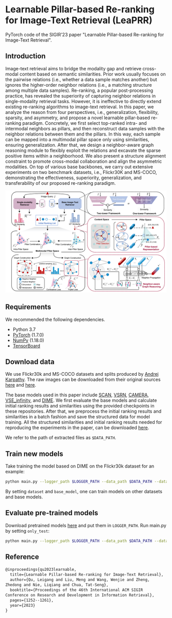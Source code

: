 # Learnable Pillar-based Re-ranking for Image-Text Retrieval (LeaPRR)

PyTorch code of the SIGIR'23 paper "Learnable Pillar-based Re-ranking for Image-Text Retrieval". 

## Introduction

Image-text retrieval aims to bridge the modality gap and retrieve cross-modal content based on semantic similarities. Prior work usually focuses on the pairwise relations (i.e., whether a data sample matches another) but ignores the higher-order neighbor relations (i.e., a matching structure among multiple data samples). Re-ranking, a popular post-processing practice, has revealed the superiority of capturing neighbor relations in single-modality retrieval tasks. However, it is ineffective to directly extend existing re-ranking algorithms to image-text retrieval. In this paper, we analyze the reason from four perspectives, i.e., generalization, flexibility, sparsity, and asymmetry, and propose a novel learnable pillar-based re-ranking
paradigm. Concretely, we first select top-ranked intra- and intermodal neighbors as pillars, and then reconstruct data samples with the neighbor relations between them and the pillars. In this way,
each sample can be mapped into a multimodal pillar space only using similarities, ensuring generalization. After that, we design a neighbor-aware graph reasoning module to flexibly exploit the relations
and excavate the sparse positive items within a neighborhood. We also present a structure alignment constraint to promote cross-modal collaboration and align the asymmetric modalities. On top of
various base backbones, we carry out extensive experiments on two benchmark datasets, i.e., Flickr30K and MS-COCO, demonstrating the effectiveness, superiority, generalization, and transferability of
our proposed re-ranking paradigm.

![model](/fig/model.png)

## Requirements 

We recommended the following dependencies.

- Python 3.7 
- [PyTorch](http://pytorch.org/) (1.7.0)
- [NumPy](http://www.numpy.org/) (1.18.0)
- [TensorBoard](https://github.com/TeamHG-Memex/tensorboard_logger)

## Download data

We use Flickr30k and MS-COCO datasets and splits produced by [Andrej Karpathy](http://cs.stanford.edu/people/karpathy/deepimagesent/). The raw images can be downloaded from their original sources [here](http://shannon.cs.illinois.edu/DenotationGraph/) and [here](http://mscoco.org/).

The base models used in this paper include [SCAN](https://github.com/kuanghuei/SCAN), [VSRN](https://github.com/KunpengLi1994/VSRN), [CAMERA](https://github.com/LgQu/CAMERA), [VSE_infinity](https://github.com/woodfrog/vse_infty), and [DIME](https://github.com/LgQu/DIME). We first evaluate the base models and calculate initial ranking results and similarities using the provided checkpoints in these repositories. After that, we preprocess the initial ranking results and similarities in a batch fashion and save the structured data for model training. All the structured similarities and initial ranking results needed for reproducing the experiments in the paper, can be downloaded [here](https://drive.google.com/drive/folders/1VMd0hVw8-0s41ljNQM_Sic0RbiBU8awN?usp=sharing). 

We refer to the path of extracted files as `$DATA_PATH`. 

## Train new models

Take training the model based on DIME on the Flickr30k dataset for an example: 

```bash
python main.py --logger_path $LOGGER_PATH --data_path $DATA_PATH --dataset flickr --base_model DIME_ensemble
```

By setting `dataset` and `base_model`, one can train models on other datasets and base models. 



## Evaluate pre-trained models

Download pretrained models [here](https://drive.google.com/drive/folders/1VX1GYzuMLwfgJa5x1WDtKrrG5DMaduFW?usp=sharing) and put them in `LOGGER_PATH`. Run main.py by setting `only_test`:

```bash
python main.py --logger_path $LOGGER_PATH --data_path $DATA_PATH --dataset flickr --base_model DIME_ensemble --only_test checkpoint_best
```



## Reference

```
@inproceedings{qu2023learnable,
  title={Learnable Pillar-based Re-ranking for Image-Text Retrieval},
  author={Qu, Leigang and Liu, Meng and Wang, Wenjie and Zheng, Zhedong and Nie, Liqiang and Chua, Tat-Seng},
  booktitle={Proceedings of the 46th International ACM SIGIR Conference on Research and Development in Information Retrieval},
  pages={1252--1261},
  year={2023}
}
```